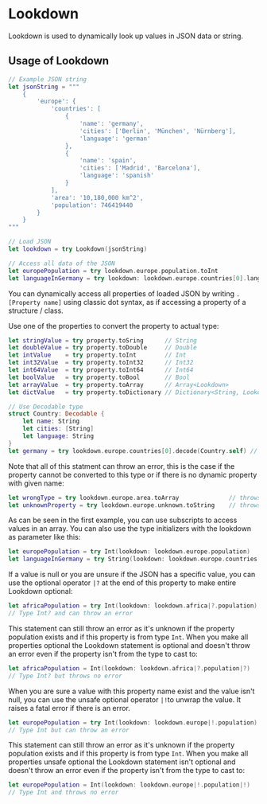 # Lookdown

Lookdown is used to dynamically look up values in JSON data or string.

## Usage of Lookdown

```swift
// Example JSON string
let jsonString = """
    {
        'europe': {
            'countries': [
                {
                    'name': 'germany',
                    'cities': ['Berlin', 'München', 'Nürnberg'],
                    'language': 'german'
                },
                {
                    'name': 'spain',
                    'cities': ['Madrid', 'Barcelona'],
                    'language': 'spanish'
                }
            ],
            'area': '10,180,000 km^2',
            'population': 746419440
        }
    }
"""

// Load JSON
let lookdown = try Lookdown(jsonString)

// Access all data of the JSON
let europePopulation = try lookdown.europe.population.toInt
let languageInGermany = try lookdown: lookdown.europe.countries[0].language.toString
```

You can dynamically access all properties of loaded JSON by writing `.[Property name]`
using classic dot syntax, as if accessing a property of a structure / class.

Use one of the properties to convert the property to actual type:

```swift
let stringValue = try property.toSring      // String
let doubleValue = try property.toDouble     // Double
let intValue    = try property.toInt        // Int
let int32Value  = try property.toInt32      // Int32
let int64Value  = try property.toInt64      // Int64
let boolValue   = try property.toBool       // Bool
let arrayValue  = try property.toArray      // Array<Lookdown>
let dictValue   = try property.toDictionary // Dictionary<String, Lookdown>

// Use Decodable type
struct Country: Decodable {
    let name: String
    let cities: [String]
    let language: String
}
let germany = try lookdown.europe.countries[0].decode(Country.self) // Country
```

Note that all of this statment can throw an error, this is the case if the property cannot be converted to this type or
if there is no dynamic property with given name:

```swift
let wrongType = try lookdown.europe.area.toArray              // throws an error
let unknownProperty = try lookdown.europe.unknown.toString    // throws an error
```

As can be seen in the first example, you can use subscripts to access values in an array.
You can also use the type initializers with the lookdown as parameter like this:

```swift
let europePopulation = try Int(lookdown: lookdown.europe.population)
let languageInGermany = try String(lookdown: lookdown.europe.countries[0].language)
```

If a value is null or you are unsure if the JSON has a specific value, you can use the optional
operator `|?` at the end of this property to make entire Lookdown optional:

```swift
let africaPopulation = try Int(lookdown: lookdown.africa|?.population)
// Type Int? and can throw an error
```

This statement can still throw an error as it's unknown if the property population exists and
if this property is from type `Int`. When you make all properties optional the Lookdown
statement is optional and doesn't throw an error even if the property isn't from the type to
cast to:

```swift
let africaPopulation = Int(lookdown: lookdown.africa|?.population|?)
// Type Int? but throws no error
```

When you are sure a value with this property name exist and the value isn't null, you can use
the unsafe optional operator `|!`to unwrap the value. It raises a fatal error if there is
an error.

```swift
let europePopulation = try Int(lookdown: lookdown.europe|!.population)
// Type Int but can throw an error
```

This statement can still throw an error as it's unknown if the property population exists and
if this property is from type `Int`. When you make all properties unsafe optional the Lookdown
statement isn't optional and doesn't throw an error even if the property isn't from the type to
cast to:

```swift
let europePopulation = Int(lookdown: lookdown.europe|!.population|!)
// Type Int and throws no error
```
